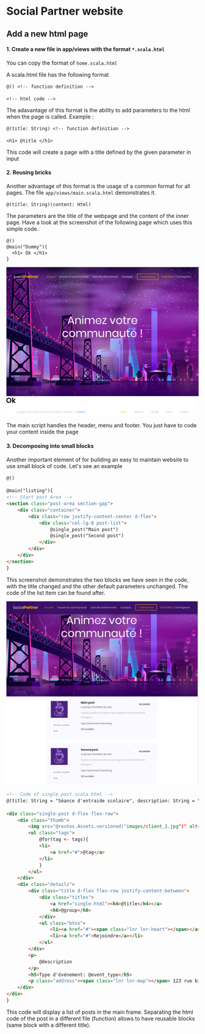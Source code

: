 # Social Partner website

## Add a new html page

#### 1. Create a new file in app/views with the format `*.scala.html`
You can copy the format of `home.scala.html`

A scala.html file has the following format
```
@() <!-- function definition -->

<!-- html code -->

```

The adavantage of this format is the ability to add parameters to the html when the page is called. Example :

```
@(title: String) <!-- function definition -->

<h1> @title </h1>

```
This code will create a page with a title defined by the given parameter in input


#### 2. Reusing bricks
Another advantage of this format is the usage of a common format for all pages. The file `app/views/main.scala.html` demonstrates it.

```
@(title: String)(content: Html)
```

The parameters are the title of the webpage and the content of the inner page. Have a look at the screenshot of the following page which uses this simple code.

```
@()
@main("Dummy"){
  <h1> Ok </h1>
}
```

![Example generated with main usage](doc/img/basic_main.png)

The main script handles the header, menu and footer. You just have to code your content inside the page


#### 3. Decomposing into small blocks
Another important element of for building an easy to maintain website to use small block of code. Let's see an example

```html
@()

@main("listing"){
<!-- Start post Area -->
<section class="post-area section-gap">
    <div class="container">
        <div class="row justify-content-center d-flex">
            <div class="col-lg-8 post-list">
                @single_post("Main post")
                @single_post("Second post")
            </div>
        </div>
    </div>
</section>
}
```

This screenshot demonstrates the two blocks we have seen in the code, with the title changed and the other default parameters unchanged.
The code of the list item can be found after.


![Listing example](doc/img/example_listing.png)


```html
<!-- Code of single_post.scala.html -->
@(title: String = "Séance d'entraide scolaire", description: String = "Soutien scolaire sur le thème de la rigolade et du théorème de Pythagore", group: String = "Le groupe d'entraide des Lilas", tags: Seq[String] = Seq("Soutien scolaire", "Paris"), event_type: String = "Mentoring")

<div class="single-post d-flex flex-row">
    <div class="thumb">
        <img src="@routes.Assets.versioned("images/client_1.jpg")" alt="">
        <ul class="tags">
            @for(tag <- tags){
            <li>
                <a href="#">@tag</a>
            </li>
            }
        </ul>
    </div>
    <div class="details">
        <div class="title d-flex flex-row justify-content-between">
            <div class="titles">
                <a href="single.html"><h4>@title</h4></a>
                <h6>@group</h6>
            </div>
            <ul class="btns">
                <li><a href="#"><span class="lnr lnr-heart"></span></a></li>
                <li><a href="#">Rejoindre</a></li>
            </ul>
        </div>
        <p>
            @description
        </p>
        <h5>Type d'événement: @event_type</h5>
        <p class="address"><span class="lnr lnr-map"></span> 123 rue bidon</p>
    </div>
</div>
}
```
This code will display a list of posts in the main frame.
Separating the html code of the post in a different file (function) allows to have reusable blocks (same block with a different title).